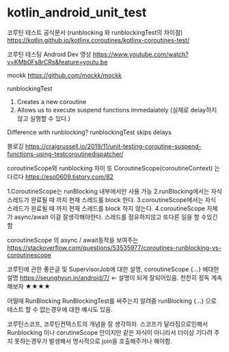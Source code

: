 # kotlin_android_unit_test


코루틴 테스트 공식문서 (runblocking 와 runblockingTest의 차이점)
https://kotlin.github.io/kotlinx.coroutines/kotlinx-coroutines-test/


코루틴 테스팅 Android Dev 영상
https://www.youtube.com/watch?v=KMb0Fs8rCRs&feature=youtu.be


mockk
https://github.com/mockk/mockk


runblockingTest
1. Creates a new coroutine
2. Allows us to execute suspend functions immedaiately (실제로 delay하지 않고 실행할 수 있다.)

Difference with runblocking?
runblockingTest skips delays


블로깅
https://craigrussell.io/2019/11/unit-testing-coroutine-suspend-functions-using-testcoroutinedispatcher/


coroutineScope와 runblocking 차이 또 CoroutineScope(coroutineContext) 는 다르다
https://eso0609.tistory.com/82

1.CoroutineScope는 runBlocking 내부에서만 사용 가능
2.runBlocking에서는 자식 스레드가 완료될 때 까지 현재 스레드를 block 한다.
3.coroutineScope에서는 자식 스레드가 완료될 때 까지 현재 스레드를 block 하지 않는다.
4.coroutineScope 자체가 async/await 이걸 잘생각해야한다. 스레드를 점유하지않고 또다른 일을 할 수있긴함


coroutineScope 의 async / await동작을 보여주는
https://stackoverflow.com/questions/53535977/coroutines-runblocking-vs-coroutinescope

코루틴에 관한 좋은글 및 SupervisorJob에 대한 설명, coroutineScope {...} 에대한 설명
https://seunghyun.in/android/7/ <- 설명이 되게 잘되어있음. 천천히 정독 계속 해보자 ★★★★

어떨때 RunBlocking RunBlockingTest를 써주는지 알려줌 runBlocking {...} 으로 테스트 할 수 없는경우에 대한 예시도 있음.


코루틴스코프, 코루틴컨텍스트의 개념을 잘 생각하자.
스코프가 달라짐으로인해서 Runblocking 이나 corutineScope 안이지만 같은 자식이 아니라서
더이상 기다려 주지 못하는경우가 발생해서 명시적으로 join을 호출해주거나 해야함.

